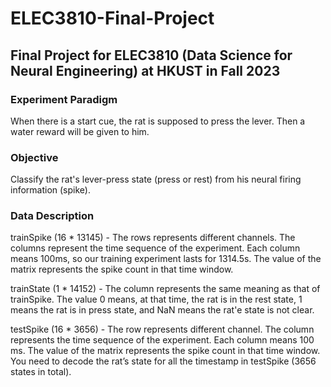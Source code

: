 # ELEC3810-Final-Project
## Final Project for ELEC3810 (Data Science for Neural Engineering) at HKUST in Fall 2023

### Experiment Paradigm
When there is a start cue, the rat is supposed to press the lever. Then a water reward will be given to him.

### Objective
Classify the rat's lever-press state (press or rest) from his neural firing information (spike).

### Data Description
trainSpike (16 * 13145) - The rows represents different channels. The columns represent the time sequence of the experiment. Each column means 100ms, so our training experiment lasts for 1314.5s. The value of the matrix represents the spike count in that time window.

trainState (1 * 14152) - The column represents the same meaning as that of trainSpike. The value 0 means, at that time, the rat is in the rest state, 1 means the rat is in press state, and NaN means the rat'e state is not clear.

testSpike (16 * 3656) - The row represents different channel. The column represents the time sequence of the experiment. Each column means 100 ms. The value of the matrix represents the spike count in that time window. You need to decode the rat’s state for all the timestamp in testSpike (3656 states in total).
